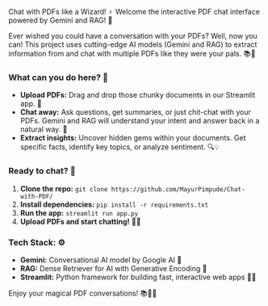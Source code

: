 Chat with PDFs like a Wizard! ‍♀️
Welcome the interactive PDF chat interface powered by Gemini and RAG! 🚀

Ever wished you could have a conversation with your PDFs? Well, now you can! This project uses cutting-edge AI models (Gemini and RAG) to extract information from and chat with multiple PDFs like they were your pals. 📚🤖

### What can you do here? 🤔

- **Upload PDFs:** Drag and drop those chunky documents in our Streamlit app. 📂
- **Chat away:** Ask questions, get summaries, or just chit-chat with your PDFs. Gemini and RAG will understand your intent and answer back in a natural way. 💬
- **Extract insights:** Uncover hidden gems within your documents. Get specific facts, identify key topics, or analyze sentiment. 🔍💡

### Ready to chat? 🚀

1. **Clone the repo:** `git clone https://github.com/MayurPimpude/Chat-with-PDF/`
2. **Install dependencies:** `pip install -r requirements.txt`
3. **Run the app:** `streamlit run app.py`
4. **Upload PDFs and start chatting!** 📂💬

### Tech Stack: ⚙️

- **Gemini:** Conversational AI model by Google AI 🤖
- **RAG:** Dense Retriever for AI with Generative Encoding 🧠
- **Streamlit:** Python framework for building fast, interactive web apps 🐍🚀

Enjoy your magical PDF conversations! 📚💬✨
